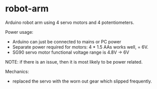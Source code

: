 # robot-arm
Arduino robot arm using 4 servo motors and 4 potentiometers.

Power usage:
  - Arduino can just be connected to mains or PC power
  - Separate power required for motors: 4 * 1.5 AAs works well, = 6V.
  - SG90 servo motor functional voltage range is 4.8V -> 6V 
  
NOTE: if there is an issue, then it is most likely to be power related.

Mechanics: 
  - replaced the servo with the worn out gear which slipped frequently.
